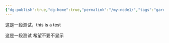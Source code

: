 ```yaml
---
{"dg-publish":true,"dg-home":true,"permalink":"/my-node1/","tags":"gardenEntry","dgPassFrontmatter":true}
---
```




这是一段测试，this is a test

这是一段测试 希望不要不显示
